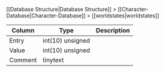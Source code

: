[[Database Structure|Database Structure]] > [[Character-Database|Character-Database]] > [[worldstates|worldstates]]

Column | Type | Description
--- | --- | ---
Entry | int(10) unsigned | 
Value | int(10) unsigned | 
Comment | tinytext | 
